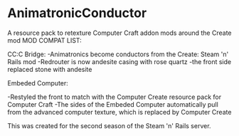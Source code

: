 # AnimatronicConductor
A resource pack to retexture Computer Craft addon mods around the Create mod
MOD COMPAT LIST:

CC:C Bridge: 
-Animatronics become conductors from the Create: Steam 'n' Rails mod
-Redrouter is now andesite casing with rose quartz
  -the front side replaced stone with andesite

Embeded Computer:

-Restyled the front to match with the Computer Create resource pack for Computer Craft
  -The sides of the Embeded Computer automatically pull from the advanced computer texture, which is replaced by Computer Create

 This was created for the second season of the Steam 'n' Rails server.
